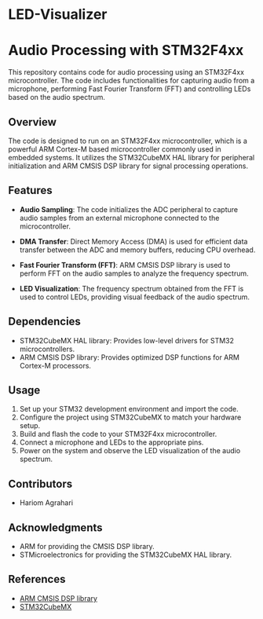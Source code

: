 # LED-Visualizer
# Audio Processing with STM32F4xx

This repository contains code for audio processing using an STM32F4xx microcontroller. The code includes functionalities for capturing audio from a microphone, performing Fast Fourier Transform (FFT) 
and controlling LEDs based on the audio spectrum.

## Overview

The code is designed to run on an STM32F4xx microcontroller, which is a powerful ARM Cortex-M based microcontroller commonly used in embedded systems.
It utilizes the STM32CubeMX HAL library for peripheral initialization and ARM CMSIS DSP library for signal processing operations.

## Features

- **Audio Sampling**: The code initializes the ADC peripheral to capture audio samples from an external microphone connected to the microcontroller.
  
- **DMA Transfer**: Direct Memory Access (DMA) is used for efficient data transfer between the ADC and memory buffers, reducing CPU overhead.

- **Fast Fourier Transform (FFT)**: ARM CMSIS DSP library is used to perform FFT on the audio samples to analyze the frequency spectrum.

- **LED Visualization**: The frequency spectrum obtained from the FFT is used to control LEDs, providing visual feedback of the audio spectrum.

## Dependencies

- STM32CubeMX HAL library: Provides low-level drivers for STM32 microcontrollers.
- ARM CMSIS DSP library: Provides optimized DSP functions for ARM Cortex-M processors.

## Usage

1. Set up your STM32 development environment and import the code.
2. Configure the project using STM32CubeMX to match your hardware setup.
3. Build and flash the code to your STM32F4xx microcontroller.
4. Connect a microphone and LEDs to the appropriate pins.
5. Power on the system and observe the LED visualization of the audio spectrum.

## Contributors

- Hariom Agrahari

## Acknowledgments

- ARM for providing the CMSIS DSP library.
- STMicroelectronics for providing the STM32CubeMX HAL library.

## References

- [ARM CMSIS DSP library](https://developer.arm.com/ip-products/processors/cortex-m/cortex-microcontroller-software-interface-standard/performance-libraries)
- [STM32CubeMX](https://www.st.com/en/development-tools/stm32cubemx.html)
